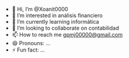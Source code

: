 - 👋 Hi, I’m @Xoanit0000
- 👀 I’m interested in análisis financiero
- 🌱 I’m currently learning informática  
- 💞️ I’m looking to collaborate on contabilidad
- 📫 How to reach me gpmj00000@gmail.com
- 😄 Pronouns: ...
- ⚡ Fun fact: ...

<!---
Xoanit0000/Xoanit0000 is a ✨ special ✨ repository because its `README.md` (this file) appears on your GitHub profile.
You can click the Preview link to take a look at your changes.
--->
